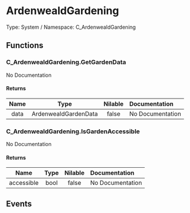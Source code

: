 # ArdenwealdGardening

Type: System / Namespace: C_ArdenwealdGardening

## Functions

### C_ArdenwealdGardening.GetGardenData

No Documentation
#### Returns
|Name|Type|Nilable|Documentation|
|:---:|:---:|:---:|:---|
|data|ArdenwealdGardenData|false|No Documentation|
### C_ArdenwealdGardening.IsGardenAccessible

No Documentation
#### Returns
|Name|Type|Nilable|Documentation|
|:---:|:---:|:---:|:---|
|accessible|bool|false|No Documentation|
## Events
